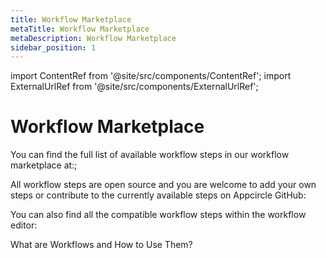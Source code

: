 ```yaml
---
title: Workflow Marketplace
metaTitle: Workflow Marketplace
metaDescription: Workflow Marketplace
sidebar_position: 1
---
```


import ContentRef from '@site/src/components/ContentRef';
import ExternalUrlRef from '@site/src/components/ExternalUrlRef';

# Workflow Marketplace

You can find the full list of available workflow steps in our workflow marketplace at:;

<ExternalUrlRef url="https://www.appcircle.io/integrations" title="Appcircle Integrations"/>

All workflow steps are open source and you are welcome to add your own steps or contribute to the currently available steps on Appcircle GitHub:

<ExternalUrlRef url="https://github.com/appcircleio" title="Appcircle on GitHub"/>

You can also find all the compatible workflow steps within the workflow editor:

<ContentRef url="/workflows/why-to-use-workflows">What are Workflows and How to Use Them?</ContentRef>
